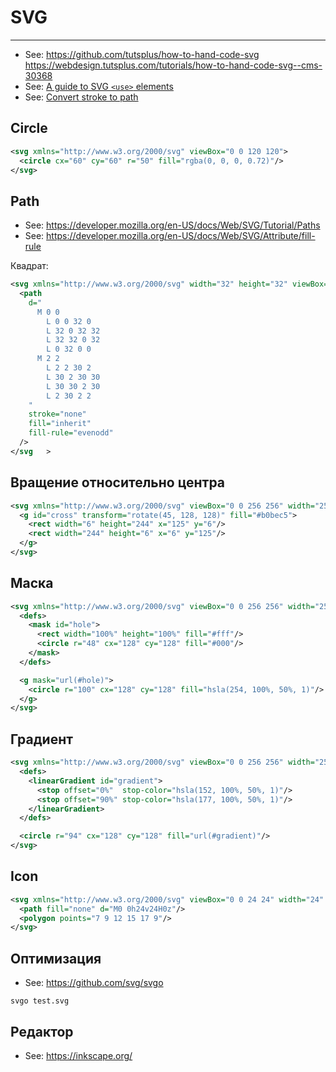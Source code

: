 # SVG

----

- See: https://github.com/tutsplus/how-to-hand-code-svg https://webdesign.tutsplus.com/tutorials/how-to-hand-code-svg--cms-30368
- See: [A guide to SVG `<use>` elements](http://taye.me/blog/svg/a-guide-to-svg-use-elements/)
- See: [Convert stroke to path](https://elrumordelaluz.github.io/micro-outline-stroke/)

## Circle

```svg
<svg xmlns="http://www.w3.org/2000/svg" viewBox="0 0 120 120">
  <circle cx="60" cy="60" r="50" fill="rgba(0, 0, 0, 0.72)"/>
</svg>
```


## Path

- See: https://developer.mozilla.org/en-US/docs/Web/SVG/Tutorial/Paths
- See: https://developer.mozilla.org/en-US/docs/Web/SVG/Attribute/fill-rule

Квадрат:

```svg
<svg xmlns="http://www.w3.org/2000/svg" width="32" height="32" viewBox="0 0 32 32">
  <path
    d="
      M 0 0
        L 0 0 32 0
        L 32 0 32 32
        L 32 32 0 32
        L 0 32 0 0
      M 2 2
        L 2 2 30 2
        L 30 2 30 30
        L 30 30 2 30
        L 2 30 2 2
    "
    stroke="none"
    fill="inherit"
    fill-rule="evenodd"
  />
</svg   >
```



## Вращение относительно центра

```svg
<svg xmlns="http://www.w3.org/2000/svg" viewBox="0 0 256 256" width="256" height="256">
  <g id="cross" transform="rotate(45, 128, 128)" fill="#b0bec5">
    <rect width="6" height="244" x="125" y="6"/>
    <rect width="244" height="6" x="6" y="125"/>
  </g>
</svg>
```


## Маска

```svg
<svg xmlns="http://www.w3.org/2000/svg" viewBox="0 0 256 256" width="256" height="256">
  <defs>
    <mask id="hole">
      <rect width="100%" height="100%" fill="#fff"/>
      <circle r="48" cx="128" cy="128" fill="#000"/>
    </mask>
  </defs>

  <g mask="url(#hole)">
    <circle r="100" cx="128" cy="128" fill="hsla(254, 100%, 50%, 1)"/>
  </g>
</svg>
```


## Градиент

```svg
<svg xmlns="http://www.w3.org/2000/svg" viewBox="0 0 256 256" width="256" height="256">
  <defs>
    <linearGradient id="gradient">
      <stop offset="0%"  stop-color="hsla(152, 100%, 50%, 1)"/>
      <stop offset="90%" stop-color="hsla(177, 100%, 50%, 1)"/>
    </linearGradient>
  </defs>

  <circle r="94" cx="128" cy="128" fill="url(#gradient)"/>
</svg>
```


## Icon

```svg
<svg xmlns="http://www.w3.org/2000/svg" viewBox="0 0 24 24" width="24" height="24">
  <path fill="none" d="M0 0h24v24H0z"/>
  <polygon points="7 9 12 15 17 9"/>
</svg>
```


## Оптимизация

- See: https://github.com/svg/svgo

```shell
svgo test.svg
```


## Редактор

- See: https://inkscape.org/
